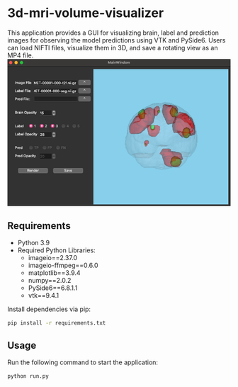 # 3d-mri-volume-visualizer
This application provides a GUI for visualizing brain, label and prediction images for observing the model predictions using VTK and PySide6. Users can load NIFTI files, visualize them in 3D, and save a rotating view as an MP4 file.
![image](https://github.com/rightpunchChen/3d-mri-volume-visualizer/blob/main/demo.png)
## Requirements
- Python 3.9
- Required Python Libraries:
  - imageio==2.37.0
  - imageio-ffmpeg==0.6.0
  - matplotlib==3.9.4
  - numpy==2.0.2
  - PySide6==6.8.1.1
  - vtk==9.4.1

Install dependencies via pip:
```bash
pip install -r requirements.txt
```
## Usage
Run the following command to start the application:

```bash
python run.py
```
